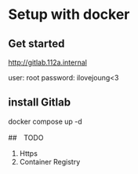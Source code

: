 # Setup with docker

## Get started

http://gitlab.112a.internal

user: root
password: ilovejoung<3

## install Gitlab 

docker compose up -d

##　TODO

1. Https
2. Container Registry
